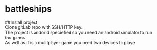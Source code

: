 # battleships<br/>

##Install project <br/>
Clone gitLab repo with SSH/HTTP key. <br/>
The project is andorid speciefied so you need an android simulator to run the game.<br/>
As well as it is a mulitplayer game you need two devices to playe


